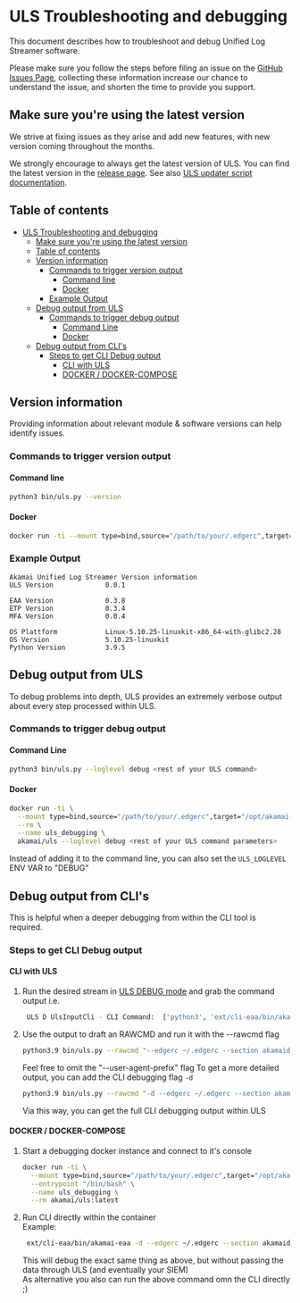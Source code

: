 # ULS Troubleshooting and debugging

This document describes how to troubleshoot and debug Unified Log Streamer software.  

Please make sure you follow the steps before filing an issue on the [GitHub Issues Page](https://github.com/akamai/uls/issues), collecting these information increase our chance to understand the issue, and shorten the time to provide you support.

## Make sure you're using the latest version

We strive at fixing issues as they arise and add new features, with new version coming throughout the months.

We strongly encourage to always get the latest version of ULS. You can find the latest version in the [release page](https://github.com/akamai/uls/releases). See also [ULS updater script documentation](COMMAND_LINE_USAGE.md#automated-update).

## Table of contents

- [ULS Troubleshooting and debugging](#uls-troubleshooting-and-debugging)
  - [Make sure you're using the latest version](#make-sure-youre-using-the-latest-version)
  - [Table of contents](#table-of-contents)
  - [Version information](#version-information)
    - [Commands to trigger version output](#commands-to-trigger-version-output)
      - [Command line](#command-line)
      - [Docker](#docker)
    - [Example Output](#example-output)
  - [Debug output from ULS](#debug-output-from-uls)
    - [Commands to trigger debug output](#commands-to-trigger-debug-output)
      - [Command Line](#command-line-1)
      - [Docker](#docker-1)
  - [Debug output from CLI's](#debug-output-from-clis)
    - [Steps to get CLI Debug output](#steps-to-get-cli-debug-output)
      - [CLI with ULS](#cli-with-uls)
      - [DOCKER / DOCKER-COMPOSE](#docker--docker-compose)

## Version information

Providing information about relevant module & software versions can help identify issues.

### Commands to trigger version output

#### Command line

```bash
python3 bin/uls.py --version
```

#### Docker

```bash
docker run -ti --mount type=bind,source="/path/to/your/.edgerc",target="/opt/akamai-uls/.edgerc",readonly --rm akamai/uls -v 
```

### Example Output

```text
Akamai Unified Log Streamer Version information
ULS Version             0.0.1

EAA Version             0.3.8
ETP Version             0.3.4
MFA Version             0.0.4

OS Plattform            Linux-5.10.25-linuxkit-x86_64-with-glibc2.28
OS Version              5.10.25-linuxkit
Python Version          3.9.5
```

## Debug output from ULS

To debug problems into depth, ULS provides an extremely verbose output about every step processed within ULS.

### Commands to trigger debug output
#### Command Line

```bash
python3 bin/uls.py --loglevel debug <rest of your ULS command>
```

#### Docker

```bash
docker run -ti \
  --mount type=bind,source="/path/to/your/.edgerc",target="/opt/akamai-uls/.edgerc",readonly \
  --rm \
  --name uls_debugging \
  akamai/uls --loglevel debug <rest of your ULS command parameters> 
```

Instead of adding it to the command line, you can also set the `ULS_LOGLEVEL` ENV VAR to "DEBUG"

## Debug output from CLI's

This is helpful when a deeper debugging from within the CLI tool is required.  

### Steps to get CLI Debug output

#### CLI with ULS

 1) Run the desired stream in [ULS DEBUG mode](#debug-output-from-uls) and grab the command output i.e.
    ```bash
     ULS D UlsInputCli - CLI Command:  ['python3', 'ext/cli-eaa/bin/akamai-eaa', '--edgerc', '~/.edgerc', '--section', 'akamaidemo', '--user-agent-prefix', 'ULS/0.0.3_EAA-CONHEALTH', 'connector', 'list', '--perf', '--tail', '--json']
    ```
 2) Use the output to draft an RAWCMD and run it with the --rawcmd flag
    ```bash
    python3.9 bin/uls.py --rawcmd "--edgerc ~/.edgerc --section akamaidemo connector list --perf --tail --json" --output raw
    ```
    Feel free to omit the "--user-agent-prefix" flag
    To get a more detailed output, you can add the CLI debugging flag `-d`
    ```bash
    python3.9 bin/uls.py --rawcmd "-d --edgerc ~/.edgerc --section akamaidemo connector list --perf --tail --json" --output raw --loglevel debug
    ```
    Via this way, you can get the full CLI debugging output within ULS

#### DOCKER / DOCKER-COMPOSE

1) Start a debugging docker instance and connect to it's console
   ```bash
   docker run -ti \
     --mount type=bind,source="/path/to/your/.edgerc",target="/opt/akamai-uls/.edgerc",readonly \
     --entrypoint "/bin/bash" \
     --name uls_debugging \
     --rm akamai/uls:latest
   ```

2) Run CLI directly within the container  
    Example:
    ```bash
     ext/cli-eaa/bin/akamai-eaa -d --edgerc ~/.edgerc --section akamaidemo connector list --perf --tail --json
    ```
    This will debug the exact same thing as above, but without passing the data through ULS (and eventually your SIEM)  
    As alternative you also can run the above command omn the CLI directly ;) 